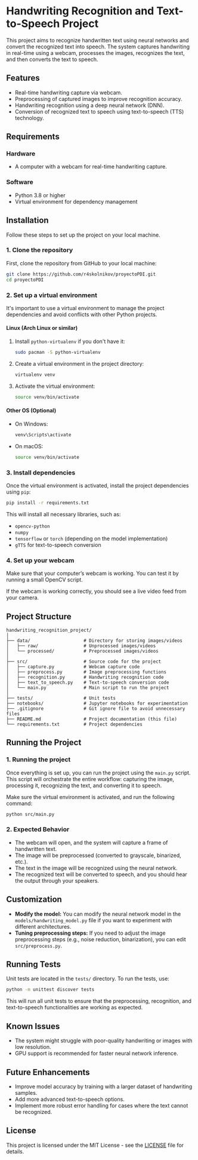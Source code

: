 
# Handwriting Recognition and Text-to-Speech Project

This project aims to recognize handwritten text using neural networks and convert the recognized text into speech. The system captures handwriting in real-time using a webcam, processes the images, recognizes the text, and then converts the text to speech.

## Features
- Real-time handwriting capture via webcam.
- Preprocessing of captured images to improve recognition accuracy.
- Handwriting recognition using a deep neural network (DNN).
- Conversion of recognized text to speech using text-to-speech (TTS) technology.

## Requirements

### Hardware
- A computer with a webcam for real-time handwriting capture.

### Software
- Python 3.8 or higher
- Virtual environment for dependency management

## Installation

Follow these steps to set up the project on your local machine.

### 1. Clone the repository
First, clone the repository from GitHub to your local machine:
```bash
git clone https://github.com/r4skolnikov/proyectoPDI.git
cd proyectoPDI
```

### 2. Set up a virtual environment
It's important to use a virtual environment to manage the project dependencies and avoid conflicts with other Python projects.

#### Linux (Arch Linux or similar)
1. Install `python-virtualenv` if you don't have it:
   ```bash
   sudo pacman -S python-virtualenv
   ```

2. Create a virtual environment in the project directory:
   ```bash
   virtualenv venv
   ```

3. Activate the virtual environment:
   ```bash
   source venv/bin/activate
   ```

#### Other OS (Optional)
- On Windows:
   ```bash
   venv\Scripts\activate
   ```
- On macOS:
   ```bash
   source venv/bin/activate
   ```

### 3. Install dependencies
Once the virtual environment is activated, install the project dependencies using `pip`:

```bash
pip install -r requirements.txt
```

This will install all necessary libraries, such as:
- `opencv-python`
- `numpy`
- `tensorflow` or `torch` (depending on the model implementation)
- `gTTS` for text-to-speech conversion

### 4. Set up your webcam
Make sure that your computer’s webcam is working. You can test it by running a small OpenCV script.

If the webcam is working correctly, you should see a live video feed from your camera.

## Project Structure

```
handwriting_recognition_project/
│
├── data/                    # Directory for storing images/videos
│   ├── raw/                 # Unprocessed images/videos
│   └── processed/           # Preprocessed images/videos
│
├── src/                     # Source code for the project
│   ├── capture.py           # Webcam capture code
│   ├── preprocess.py        # Image preprocessing functions
│   ├── recognition.py       # Handwriting recognition code
│   ├── text_to_speech.py    # Text-to-speech conversion code
│   └── main.py              # Main script to run the project
│
├── tests/                   # Unit tests
├── notebooks/               # Jupyter notebooks for experimentation
├── .gitignore               # Git ignore file to avoid unnecessary files
├── README.md                # Project documentation (this file)
└── requirements.txt         # Project dependencies
```

## Running the Project

### 1. Running the project
Once everything is set up, you can run the project using the `main.py` script. This script will orchestrate the entire workflow: capturing the image, processing it, recognizing the text, and converting it to speech.

Make sure the virtual environment is activated, and run the following command:

```bash
python src/main.py
```

### 2. Expected Behavior
- The webcam will open, and the system will capture a frame of handwritten text.
- The image will be preprocessed (converted to grayscale, binarized, etc.).
- The text in the image will be recognized using the neural network.
- The recognized text will be converted to speech, and you should hear the output through your speakers.

## Customization

- **Modify the model:** You can modify the neural network model in the `models/handwriting_model.py` file if you want to experiment with different architectures.
- **Tuning preprocessing steps:** If you need to adjust the image preprocessing steps (e.g., noise reduction, binarization), you can edit `src/preprocess.py`.

## Running Tests

Unit tests are located in the `tests/` directory. To run the tests, use:

```bash
python -m unittest discover tests
```

This will run all unit tests to ensure that the preprocessing, recognition, and text-to-speech functionalities are working as expected.

## Known Issues

- The system might struggle with poor-quality handwriting or images with low resolution.
- GPU support is recommended for faster neural network inference.

## Future Enhancements

- Improve model accuracy by training with a larger dataset of handwriting samples.
- Add more advanced text-to-speech options.
- Implement more robust error handling for cases where the text cannot be recognized.

## License

This project is licensed under the MIT License - see the [LICENSE](LICENSE) file for details.

